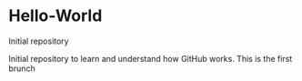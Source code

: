 # Hello-World
Initial repository

Initial repository to learn and understand how GitHub works. This is the first brunch

